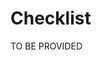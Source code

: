 <!-- START_METADATA
---
title: Check-in API checklist
sidebar_label: Checklist
sidebar_position: 20
description: Checklist for full integration with the Check-in API.
pagination_next: null
pagination_prev: null
draft: true
---
END_METADATA -->

# Checklist

TO BE PROVIDED
